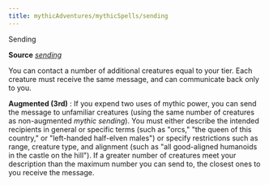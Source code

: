 ```yaml
---
title: mythicAdventures/mythicSpells/sending
---
```

Sending

**Source** [_sending_](spells/sending.md#_sending)

You can contact a number of additional creatures equal to your tier. Each creature must receive the same message, and can communicate back only to you.

**Augmented (3rd)** : If you expend two uses of mythic power, you can send the message to unfamiliar creatures (using the same number of creatures as non-augmented _mythic sending_). You must either describe the intended recipients in general or specific terms (such as "orcs," "the queen of this country," or "left-handed half-elven males") or specify restrictions such as range, creature type, and alignment (such as "all good-aligned humanoids in the castle on the hill"). If a greater number of creatures meet your description than the maximum number you can send to, the closest ones to you receive the message.

